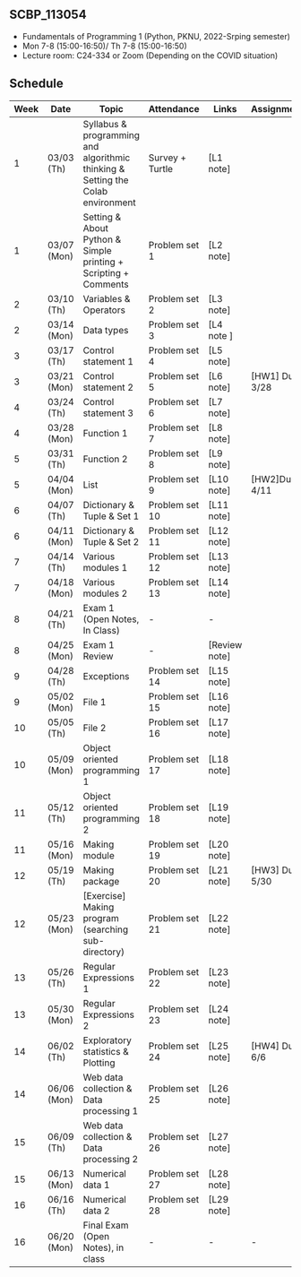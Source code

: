## SCBP_113054
  * Fundamentals of Programming 1 (Python, PKNU, 2022-Srping semester) 
  * Mon 7-8 (15:00-16:50)/ Th 7-8 (15:00-16:50)
  * Lecture room: C24-334 or Zoom (Depending on the COVID situation) 

## Schedule 
| Week | Date      | Topic                                                         | Attendance | Links | Assignments |
|------|-----------|---------------------------------------------------------------|---------|-------|-------------|
|    1 |     03/03 (Th) | Syllabus & programming and algorithmic thinking & Setting the Colab environment |  Survey + Turtle   | [L1 note]       |             |
|    1 |     03/07 (Mon) | Setting & About Python & Simple printing + Scripting + Comments | Problem set 1  | [L2 note]      |             |
|    2 |     03/10 (Th) | Variables & Operators | Problem set 2 | [L3 note]  |             |
|    2 |     03/14 (Mon)| Data types | Problem set 3  | [L4 note ]    |             |
|    3 |     03/17 (Th) | Control statement 1 |   Problem set 4      | [L5 note]      |             |
|    3 |     03/21 (Mon) | Control statement 2 | Problem set 5  | [L6 note]   | [HW1] Due 3/28             |
|    4 |     03/24 (Th) |  Control statement 3    | Problem set 6  | [L7 note]     |             |
|    4 |     03/28 (Mon) |  Function 1 | Problem set 7  | [L8 note]     |             |
|    5 |     03/31 (Th) |  Function 2 | Problem set 8  | [L9 note] |             |
|    5 |     04/04 (Mon) |  List| Problem set 9  | [L10 note]  | [HW2]Due 4/11    |
|    6 |     04/07 (Th) | Dictionary & Tuple & Set 1 | Problem set 10| [L11 note]    |             |
|    6 |     04/11 (Mon) | Dictionary & Tuple & Set 2 | Problem set 11 | [L12 note]  |             |
|    7 |     04/14 (Th) |  Various modules 1 | Problem set 12 | [L13 note]  |             |
|    7 |     04/18 (Mon) | Various modules 2  |Problem set 13| [L14 note]|            |
|    8 |     04/21 (Th) | Exam 1 (Open Notes, In Class)                                 |       -  |   -      |             |
|    8 |     04/25 (Mon) | Exam 1 Review |   -      | [Review note] |             |
|    9 |     04/28 (Th) | Exceptions | Problem set 14 | [L15 note]    |             |
|    9 |     05/02 (Mon) | File 1 | Problem set 15| [L16 note]      |             |
|   10 |     05/05 (Th) | File 2 | Problem set 16| [L17 note]    |             |
|   10 |     05/09 (Mon) | Object oriented programming 1 | Problem set 17| [L18 note]      |             |
|   11 |     05/12 (Th) | Object oriented programming 2 |Problem set 18|[L19 note] |             |
|   11 |     05/16 (Mon) | Making module |Problem set 19| [L20 note]      | |
|   12 |     05/19 (Th) | Making package |Problem set 20| [L21 note]     | [HW3] Due  5/30 |
|   12 |     05/23 (Mon) | [Exercise] Making program (searching sub-directory) | Problem set 21| [L22 note]     |             |
|   13 |     05/26 (Th) | Regular Expressions 1 |Problem set 22| [L23 note]    |             |
|   13 |     05/30 (Mon) | Regular Expressions 2 |Problem set 23| [L24 note]   |             |
|   14 |     06/02 (Th) | Exploratory statistics & Plotting |Problem set 24| [L25 note]    |   [HW4] Due 6/6          |
|   14 |     06/06 (Mon) | Web data collection & Data processing 1| Problem set 25| [L26 note]  |             |
|   15 |     06/09 (Th) | Web data collection & Data processing 2 |Problem set 26| [L27 note]      |             |
|   15 |     06/13 (Mon) | Numerical data 1 | Problem set 27  |  [L28 note]        |             |
|   16  | 06/16 (Th) | Numerical data 2 |Problem set 28| [L29 note] |             |
|   16  | 06/20 (Mon) | Final Exam (Open Notes), in class |  -      | - |    -         |


